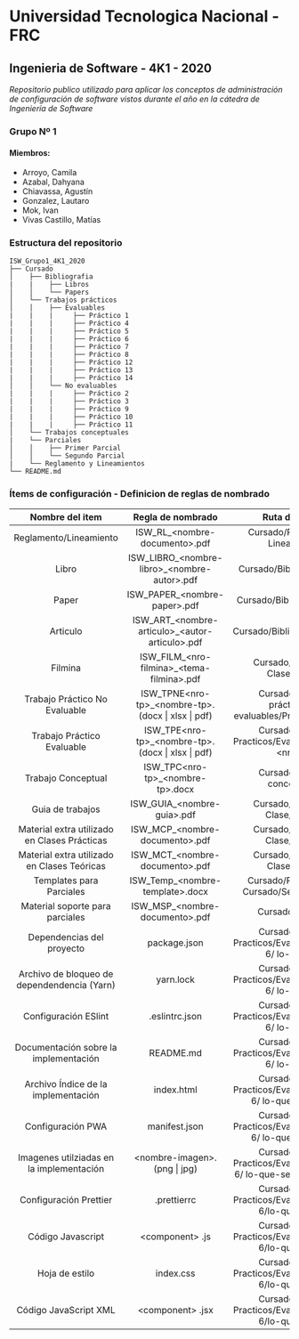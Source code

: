 # Universidad Tecnologica Nacional - FRC
## Ingenieria de Software - 4K1 - 2020

_Repositorio publico utilizado para aplicar los conceptos de administración de configuración de software vistos durante el año en la cátedra de Ingeniería de Software_

### Grupo Nº 1
#### Miembros:
 * Arroyo, Camila
 * Azabal, Dahyana
 * Chiavassa, Agustín
 * Gonzalez, Lautaro
 * Mok, Ivan
 * Vivas Castillo, Matías

### Estructura del repositorio
```
ISW_Grupo1_4K1_2020
├── Cursado
│    ├── Bibliografia
|    |    ├── Libros
│    │    └── Papers
│    └── Trabajos prácticos
│    │    ├── Evaluables
|    |    |     ├── Práctico 1
|    |    |     ├── Práctico 4
|    |    |     ├── Práctico 5
|    |    |     ├── Práctico 6
|    |    |     ├── Práctico 7
|    |    |     ├── Práctico 8
|    |    |     ├── Práctico 12
|    |    |     ├── Práctico 13
|    |    |     ├── Práctico 14
│    │    └── No evaluables
|    |    |     ├── Práctico 2
|    |    |     ├── Práctico 3
|    |    |     ├── Práctico 9
|    |    |     ├── Práctico 10
|    |    |     ├── Práctico 11
│    └── Trabajos conceptuales
|    └── Parciales
│    │    ├── Primer Parcial
│    │    └── Segundo Parcial
|    └── Reglamento y Lineamientos
└── README.md
```
### Ítems de configuración - Definicion de reglas de nombrado

| Nombre del item | Regla de nombrado | Ruta de acceso |
| :--: | :--: | :--: |
| Reglamento/Lineamiento | ISW_RL_\<nombre-documento\>.pdf | Cursado/Reglamento y Lineamientos |
| Libro | ISW_LIBRO_\<nombre-libro>_\<nombre-autor>.pdf | Cursado/Bibliografía/Libros |
| Paper | ISW_PAPER_\<nombre-paper>.pdf | Cursado/Bibliografía/Papers |
| Articulo | ISW_ART_\<nombre-articulo>_\<autor-articulo>.pdf | Cursado/Bibliografia/Articulos |
| Filmina | ISW_FILM_\<nro-filmina>_\<tema-filmina>.pdf | Cursado/Material de Clase/Teórico |
| Trabajo Práctico No Evaluable | ISW_TPNE\<nro-tp>_\<nombre-tp>.(docx \| xlsx \| pdf)| Cursado/Trabajos prácticos/No evaluables/Práctico \<nro-tp> |
| Trabajo Práctico Evaluable | ISW_TPE\<nro-tp>_\<nombre-tp>.(docx \| xlsx \| pdf) | Cursado/Trabajos Practicos/Evaluables/Práctico \<nro-tp> |
| Trabajo Conceptual | ISW_TPC\<nro-tp>_\<nombre-tp>.docx | Cursado/Trabajos conceptuales |
| Guia de trabajos | ISW_GUIA_\<nombre-guia>.pdf | Cursado/Material de Clase/Practico |
| Material extra utilizado en Clases Prácticas | ISW_MCP_\<nombre-documento>.pdf | Cursado/Material de Clase/Práctico |
| Material extra utilizado en Clases Teóricas | ISW_MCT_\<nombre-documento>.pdf | Cursado/Material de Clase/Teórico |
| Templates para Parciales | ISW_Temp_\<nombre-template>.docx | Cursado/Primer Parcial Cursado/Segundo Parcial |
| Material soporte para parciales | ISW_MSP_\<nombre-documento>.pdf | Cursado/Parciales |
| Dependencias del proyecto | package.json | Cursado/Trabajos Practicos/Evaluables/Práctico 6/ lo-que-sea |
| Archivo de bloqueo de dependendencia (Yarn) | yarn.lock | Cursado/Trabajos Practicos/Evaluables/Práctico 6/ lo-que-sea |
| Configuración ESlint | .eslintrc.json | Cursado/Trabajos Practicos/Evaluables/Práctico 6/ lo-que-sea |
| Documentación sobre la implementación | README.md | Cursado/Trabajos Practicos/Evaluables/Práctico 6/ lo-que-sea |
| Archivo Índice de la implementación| index.html| Cursado/Trabajos Practicos/Evaluables/Práctico 6/ lo-que-sea/public |
| Configuración PWA | manifest.json | Cursado/Trabajos Practicos/Evaluables/Práctico 6/ lo-que-sea/public |
| Imagenes utilziadas en la implementación | <nombre-imagen\>.(png \| jpg) | Cursado/Trabajos Practicos/Evaluables/Práctico 6/ lo-que-sea/public/images |
| Configuración Prettier | .prettierrc| Cursado/Trabajos Practicos/Evaluables/Práctico 6/lo-que-sea/src |
| Código Javascript  | <component\> .js | Cursado/Trabajos Practicos/Evaluables/Práctico 6/lo-que-sea/src |
| Hoja de estilo  | index.css | Cursado/Trabajos Practicos/Evaluables/Práctico 6/lo-que-sea/src |
| Código JavaScript XML | <component\> .jsx | Cursado/Trabajos Practicos/Evaluables/Práctico 6/lo-que-sea/src |


